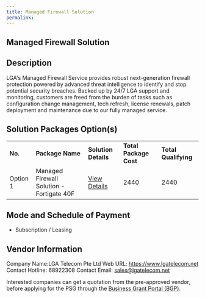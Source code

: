 ```yaml
---
title: Managed Firewall Solution
permalink: 
---
```


## Managed Firewall Solution

## Description

LGA's Managed Firewall Service provides robust next-generation firewall protection powered by advanced threat intelligence to identify and stop potential security breaches. Backed up by 24/7 LGA support and monitoring, customers are freed from the burden of tasks such as configuration change management, tech refresh, license renewals, patch deployment and maintenance due to our fully managed service.

## Solution Packages Option(s)

<table>
<tr>
<td><b>No.</b></td>
<td><b>Package Name</b></td>
<td><b>Solution Details</b></td>
<td><b>Total Package Cost</b></td>
<td><b>Total Qualifying</b></td>
</tr>
<tr>
<td>Option 1</td>
<td>Managed Firewall Solution - Fortigate 40F</td>
<td><a href='https://www.gobusiness.gov.sg/images/psg/DesensitisedLGA_managedfirewall_CRwef27May2021_Part_1.pdf'>View Details</a></td>
<td>2440</td>
<td>2440</td>
</tr>
</table>

## Mode and Schedule of Payment

 - Subscription / Leasing

## Vendor Information

 Company Name:LGA Telecom Pte Ltd 
Web URL: https://www.lgatelecom.net 
Contact Hotline: 68922308 
Contact Email: sales@lgatelecom.net 


Interested companies can get a quotation from the pre-approved vendor, before applying for the PSG through the <a href='https://www.businessgrants.gov.sg/'>Business Grant Portal (BGP)</a>.
